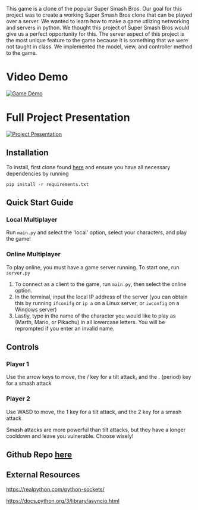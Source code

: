This game is a clone of the popular Super Smash Bros. Our goal for this project was to create a working Super Smash Bros clone that can be played over a server. We wanted to learn how to make a game utlizing networking and servers in python. We thought this project of Super Smash Bros would give us a perfect opportunity for this. The server aspect of this project is the most unique feature to the game because it is something that we were not taught in class. We implemented the model, view, and controller method to the game. 

# Video Demo
[![Game Demo](https://img.youtube.com/vi/AT6Lnmm4oP0/0.jpg)](https://youtu.be/AT6Lnmm4oP0)

# Full Project Presentation
[![Project Presentation](https://img.youtube.com/vi/1fjQp3s1X5s/0.jpg)](https://youtu.be/1fjQp3s1X5s)

## Installation

To install, first clone found [here](github.com/olincollege/pysmash) and ensure you have all necessary dependencies by running
```
pip install -r requirements.txt
```

## Quick Start Guide

### Local Multiplayer

Run `main.py` and select the 'local' option, select your characters, and play the game!

### Online Multiplayer

To play online, you must have a game server running. To start one, run `server.py`

1. To connect as a client to the game, run `main.py`, then select the online option.
2. In the terminal, input the local IP address of the server (you can obtain this by running `ifconifg` or `ip a` on a Linux server, or `iwconfig` on a Windows server)
3. Lastly, type in the name of the character you would like to play as (Marth, Mario, or Pikachu) in all lowercase letters. You will be reprompted if you enter an invalid name.

## Controls

### Player 1

Use the arrow keys to move, the / key for a tilt attack, and the . (period) key for a smash attack

### Player 2

Use WASD to move, the 1 key for a tilt attack, and the 2 key for a smash attack

Smash attacks are more powerful than tilt attacks, but they have a longer cooldown and leave you vulnerable. Choose wisely!

## Github Repo [here](github.com/olincollege/pysmash)

## External Resources
<https://realpython.com/python-sockets/>

<https://docs.python.org/3/library/asyncio.html> 
